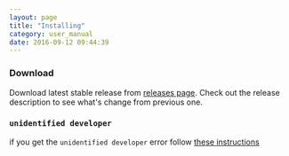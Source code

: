 ```yaml
---
layout: page
title: "Installing"
category: user_manual
date: 2016-09-12 09:44:39
---
```



### Download 
Download latest stable release from [releases page](https://github.com/OpenNewsLabs/autoEdit_2/releases). 
Check out the release description to see what's change from previous one.


### `unidentified developer`
if you get the `unidentified developer` error follow [these instructions](https://support.apple.com/kb/ph18657?locale=en_US)

<!-- Something to change in system preferences? -->